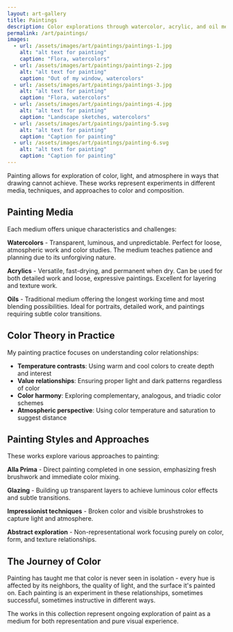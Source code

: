 ```yaml
---
layout: art-gallery
title: Paintings
description: Color explorations through watercolor, acrylic, and oil media.
permalink: /art/paintings/
images:
  - url: /assets/images/art/paintings/paintings-1.jpg
    alt: "alt text for painting"
    caption: "Flora, watercolors"
  - url: /assets/images/art/paintings/paintings-2.jpg
    alt: "alt text for painting"
    caption: "Out of my window, watercolors"
  - url: /assets/images/art/paintings/paintings-3.jpg
    alt: "alt text for painting"
    caption: "Flora, watercolors"
  - url: /assets/images/art/paintings/paintings-4.jpg
    alt: "alt text for painting"
    caption: "Landscape sketches, watercolors"
  - url: /assets/images/art/paintings/painting-5.svg
    alt: "alt text for painting"
    caption: "Caption for painting"
  - url: /assets/images/art/paintings/painting-6.svg
    alt: "alt text for painting"
    caption: "Caption for painting"
---
```


Painting allows for exploration of color, light, and atmosphere in ways that drawing cannot achieve. These works represent experiments in different media, techniques, and approaches to color and composition.

## Painting Media

Each medium offers unique characteristics and challenges:

**Watercolors** - Transparent, luminous, and unpredictable. Perfect for loose, atmospheric work and color studies. The medium teaches patience and planning due to its unforgiving nature.

**Acrylics** - Versatile, fast-drying, and permanent when dry. Can be used for both detailed work and loose, expressive paintings. Excellent for layering and texture work.

**Oils** - Traditional medium offering the longest working time and most blending possibilities. Ideal for portraits, detailed work, and paintings requiring subtle color transitions.

## Color Theory in Practice

My painting practice focuses on understanding color relationships:

- **Temperature contrasts**: Using warm and cool colors to create depth and interest
- **Value relationships**: Ensuring proper light and dark patterns regardless of color
- **Color harmony**: Exploring complementary, analogous, and triadic color schemes
- **Atmospheric perspective**: Using color temperature and saturation to suggest distance

## Painting Styles and Approaches

These works explore various approaches to painting:

**Alla Prima** - Direct painting completed in one session, emphasizing fresh brushwork and immediate color mixing.

**Glazing** - Building up transparent layers to achieve luminous color effects and subtle transitions.

**Impressionist techniques** - Broken color and visible brushstrokes to capture light and atmosphere.

**Abstract exploration** - Non-representational work focusing purely on color, form, and texture relationships.

## The Journey of Color

Painting has taught me that color is never seen in isolation - every hue is affected by its neighbors, the quality of light, and the surface it's painted on. Each painting is an experiment in these relationships, sometimes successful, sometimes instructive in different ways.

The works in this collection represent ongoing exploration of paint as a medium for both representation and pure visual experience.
